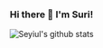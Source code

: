 <div align=center>
  
### Hi there 👋 I'm Suri!

![Seyiul's github stats](https://github-readme-stats.vercel.app/api?username=Seyiul&show_icons=true&theme=radical&count_private=true&bg_color=white&text_color=black)
</div>

<!--
**Seyiul/Seyiul** is a ✨ _special_ ✨ repository because its `README.md` (this file) appears on your GitHub profile.

Here are some ideas to get you started:

- 🔭 I’m currently working on ...
- 🌱 I’m currently learning ...
- 👯 I’m looking to collaborate on ...
- 🤔 I’m looking for help with ...
- 💬 Ask me about ...
- 📫 How to reach me: ...
- 😄 Pronouns: ...
- ⚡ Fun fact: ...
-->
